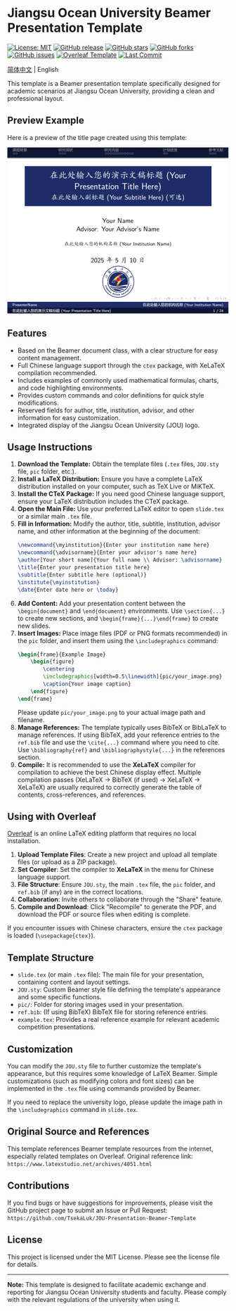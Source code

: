 # Jiangsu Ocean University Beamer Presentation Template

[![License: MIT](https://img.shields.io/badge/License-MIT-yellow.svg)](https://opensource.org/licenses/MIT)
[![GitHub release](https://img.shields.io/github/release/TsekaLuk/JOU-Presentation-Beamer-Template.svg)](https://github.com/TsekaLuk/JOU-Presentation-Beamer-Template/releases/)
[![GitHub stars](https://img.shields.io/github/stars/TsekaLuk/JOU-Presentation-Beamer-Template.svg)](https://github.com/TsekaLuk/JOU-Presentation-Beamer-Template/stargazers)
[![GitHub forks](https://img.shields.io/github/forks/TsekaLuk/JOU-Presentation-Beamer-Template.svg)](https://github.com/TsekaLuk/JOU-Presentation-Beamer-Template/network/members)
[![GitHub issues](https://img.shields.io/github/issues/TsekaLuk/JOU-Presentation-Beamer-Template.svg)](https://github.com/TsekaLuk/JOU-Presentation-Beamer-Template/issues/)
[![Overleaf Template](https://img.shields.io/badge/Overleaf-Template-brightgreen.svg)](https://www.overleaf.com/)
[![Last Commit](https://img.shields.io/github/last-commit/TsekaLuk/JOU-Presentation-Beamer-Template.svg)](https://github.com/TsekaLuk/JOU-Presentation-Beamer-Template/commits)

[简体中文](README.CN.md) | English

This template is a Beamer presentation template specifically designed for academic scenarios at Jiangsu Ocean University, providing a clean and professional layout.

## Preview Example

Here is a preview of the title page created using this template:

![JOU Beamer Template Preview](docs/slide_00.png)

## Features

* Based on the Beamer document class, with a clear structure for easy content management.
* Full Chinese language support through the `ctex` package, with XeLaTeX compilation recommended.
* Includes examples of commonly used mathematical formulas, charts, and code highlighting environments.
* Provides custom commands and color definitions for quick style modifications.
* Reserved fields for author, title, institution, advisor, and other information for easy customization.
* Integrated display of the Jiangsu Ocean University (JOU) logo.

## Usage Instructions

1. **Download the Template:** Obtain the template files (`.tex` files, `JOU.sty` file, `pic` folder, etc.).
2. **Install a LaTeX Distribution:** Ensure you have a complete LaTeX distribution installed on your computer, such as TeX Live or MiKTeX.
3. **Install the CTeX Package:** If you need good Chinese language support, ensure your LaTeX distribution includes the CTeX package.
4. **Open the Main File:** Use your preferred LaTeX editor to open `slide.tex` or a similar main `.tex` file.
5. **Fill in Information:** Modify the author, title, subtitle, institution, advisor name, and other information at the beginning of the document:
    ```latex
    \newcommand{\myinstitution}{Enter your institution name here}
    \newcommand{\advisorname}{Enter your advisor's name here}
    \author[Your short name]{Your full name \\ Advisor: \advisorname}
    \title{Enter your presentation title here}
    \subtitle{Enter subtitle here (optional)}
    \institute{\myinstitution}
    \date{Enter date here or \today}
    ```
6. **Add Content:** Add your presentation content between the `\begin{document}` and `\end{document}` environments. Use `\section{...}` to create new sections, and `\begin{frame}{...}\end{frame}` to create new slides.
7. **Insert Images:** Place image files (PDF or PNG formats recommended) in the `pic` folder, and insert them using the `\includegraphics` command:
    ```latex
    \begin{frame}{Example Image}
        \begin{figure}
            \centering
            \includegraphics[width=0.5\linewidth]{pic/your_image.png}
            \caption{Your image caption}
        \end{figure}
    \end{frame}
    ```
    Please update `pic/your_image.png` to your actual image path and filename.
8. **Manage References:** The template typically uses BibTeX or BibLaTeX to manage references. If using BibTeX, add your reference entries to the `ref.bib` file and use the `\cite{...}` command where you need to cite. Use `\bibliography{ref}` and `\bibliographystyle{...}` in the references section.
9. **Compile:** It is recommended to use the **XeLaTeX** compiler for compilation to achieve the best Chinese display effect. Multiple compilation passes (XeLaTeX -> BibTeX (if used) -> XeLaTeX -> XeLaTeX) are usually required to correctly generate the table of contents, cross-references, and references.

## Using with Overleaf

[Overleaf](https://www.overleaf.com/) is an online LaTeX editing platform that requires no local installation.

1. **Upload Template Files**: Create a new project and upload all template files (or upload as a ZIP package).
2. **Set Compiler**: Set the compiler to **XeLaTeX** in the menu for Chinese language support.
3. **File Structure**: Ensure `JOU.sty`, the main `.tex` file, the `pic` folder, and `ref.bib` (if any) are in the correct locations.
4. **Collaboration**: Invite others to collaborate through the "Share" feature.
5. **Compile and Download**: Click "Recompile" to generate the PDF, and download the PDF or source files when editing is complete.

If you encounter issues with Chinese characters, ensure the `ctex` package is loaded (`\usepackage{ctex}`).

## Template Structure

* `slide.tex` (or main `.tex` file): The main file for your presentation, containing content and layout settings.
* `JOU.sty`: Custom Beamer style file defining the template's appearance and some specific functions.
* `pic/`: Folder for storing images used in your presentation.
* `ref.bib`: (If using BibTeX) BibTeX file for storing reference entries.
* `example.tex`: Provides a real reference example for relevant academic competition presentations.

## Customization

You can modify the `JOU.sty` file to further customize the template's appearance, but this requires some knowledge of LaTeX Beamer. Simple customizations (such as modifying colors and font sizes) can be implemented in the `.tex` file using commands provided by Beamer.

If you need to replace the university logo, please update the image path in the `\includegraphics` command in `slide.tex`.

## Original Source and References

This template references Beamer template resources from the internet, especially related templates on Overleaf.
Original reference link: `https://www.latexstudio.net/archives/4051.html`

## Contributions

If you find bugs or have suggestions for improvements, please visit the GitHub project page to submit an Issue or Pull Request:
`https://github.com/TsekaLuk/JOU-Presentation-Beamer-Template`

## License

This project is licensed under the MIT License. Please see the license file for details.

---

**Note:** This template is designed to facilitate academic exchange and reporting for Jiangsu Ocean University students and faculty. Please comply with the relevant regulations of the university when using it. 